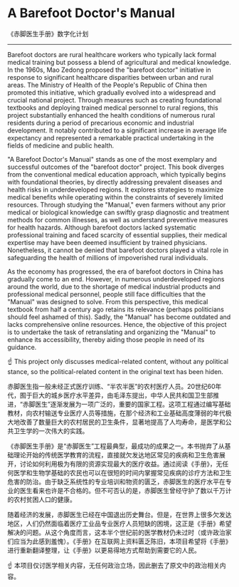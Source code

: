 # A Barefoot Doctor's Manual

《赤脚医生手册》数字化计划

---

Barefoot doctors are rural healthcare workers who typically lack formal medical training but possess a blend of agricultural and medical knowledge. In the 1960s, Mao Zedong proposed the "barefoot doctor" initiative in response to significant healthcare disparities between urban and rural areas. The Ministry of Health of the People's Republic of China then promoted this initiative, which gradually evolved into a widespread and crucial national project. Through measures such as creating foundational textbooks and deploying trained medical personnel to rural regions, this project substantially enhanced the health conditions of numerous rural residents during a period of precarious economic and industrial development. It notably contributed to a significant increase in average life expectancy and represented a remarkable practical undertaking in the fields of medicine and public health.

"A Barefoot Doctor's Manual" stands as one of the most exemplary and successful outcomes of the "barefoot doctor" project. This book diverges from the conventional medical education approach, which typically begins with foundational theories, by directly addressing prevalent diseases and health risks in underdeveloped regions. It explores strategies to maximize medical benefits while operating within the constraints of severely limited resources. Through studying the "Manual," even farmers without any prior medical or biological knowledge can swiftly grasp diagnostic and treatment methods for common illnesses, as well as understand preventive measures for health hazards. Although barefoot doctors lacked systematic professional training and faced scarcity of essential supplies, their medical expertise may have been deemed insufficient by trained physicians. Nonetheless, it cannot be denied that barefoot doctors played a vital role in safeguarding the health of millions of impoverished rural individuals.

As the economy has progressed, the era of barefoot doctors in China has gradually come to an end. However, in numerous underdeveloped regions around the world, due to the shortage of medical industrial products and professional medical personnel, people still face difficulties that the "Manual" was designed to solve. From this perspective, this medical textbook from half a century ago retains its relevance (perhaps politicians should feel ashamed of this). Sadly, the "Manual" has become outdated and lacks comprehensive online resources. Hence, the objective of this project is to undertake the task of retranslating and organizing the "Manual" to enhance its accessibility, thereby aiding those people in need of its guidance.

:point_up: This project only discusses medical-related content, without any political stance, so the political-related content in the original text has been hiden.  

赤脚医生指一般未经正式医疗训练、“半农半医”的农村医疗人员。20世纪60年代，囿于巨大的城乡医疗水平差异，由毛泽东提出，中华人民共和国卫生部推进，“赤脚医生”逐渐发展为一项广泛的，重要的国家工程。这项工程通过编写基础教材，向农村输送专业医疗人员等措施，在那个经济和工业基础高度薄弱的年代极大地改善了数量巨大的农村居民的卫生条件，显著地提高了人均寿命，是医学和公共卫生学的一次伟大的实践。

《赤脚医生手册》是“赤脚医生”工程最典型，最成功的成果之一。本书抛弃了从基础理论开始的传统医学教育的流程，直接就欠发达地区常见的疾病和卫生危害展开，讨论如何利用极为有限的资源实现最大的医疗收益。通过阅读《手册》，无任何医学和生物学基础的农民也可以在很短的时间内掌握常见疾病的诊疗方法和卫生危害的防治。由于缺乏系统性的专业培训和物资的匮乏，赤脚医生的医疗水平在专业的医生看来也许是不合格的。但不可否认的是，赤脚医生曾经守护了数以千万计的农村贫困人口的健康。

随着经济的发展，赤脚医生已经在中国退出历史舞台。但是，在世界上很多欠发达地区，人们仍然面临着医疗工业品专业医疗人员短缺的困境，这正是《手册》希望解决的问题。从这个角度而言，这本半个世纪前的医学教材仍未过时（或许政治家们应当为此感到羞愧）。《手册》在互联网上资料匮乏陈旧，本项目希望将《手册》进行重新翻译整理，让《手册》以更易得地方式帮助到需要它的人民。  

:point_up: 本项目仅讨医学相关内容，无任何政治立场，因此删去了原文中的政治相关内容。
